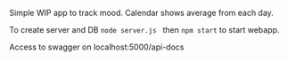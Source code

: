 Simple WIP app to track mood. Calendar shows average from each day.

To create server and DB `node server.js ` then `npm start` to start webapp.

Access to swagger on localhost:5000/api-docs
